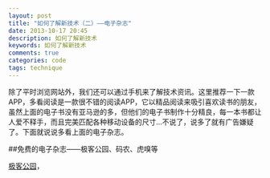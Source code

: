 ```yaml
---
layout: post
title: "如何了解新技术（二）——电子杂志"
date: 2013-10-17 20:45
description: 如何了解新技术
keywords: 如何了解新技术
comments: true
categories: code
tags: technique
---
```


除了平时浏览网站外，我们还可以通过手机来了解技术资讯。这里推荐一下一款APP，多看阅读是一款很不错的阅读APP，它以精品阅读来吸引喜欢读书的朋友，虽然上面的电子书没有亚马逊的多，但他们的电子书制作十分精良，每一本书都让人爱不释手，而且完美匹配各种移动设备的尺寸...不说了，说多了就有广告嫌疑了。下面就说说多看上面的电子杂志。  
<!--more -->
  
##免费的电子杂志——极客公园、码农、虎嗅等  
  
[极客公园][url1]，

[url1]: http://www.geekpark.net




